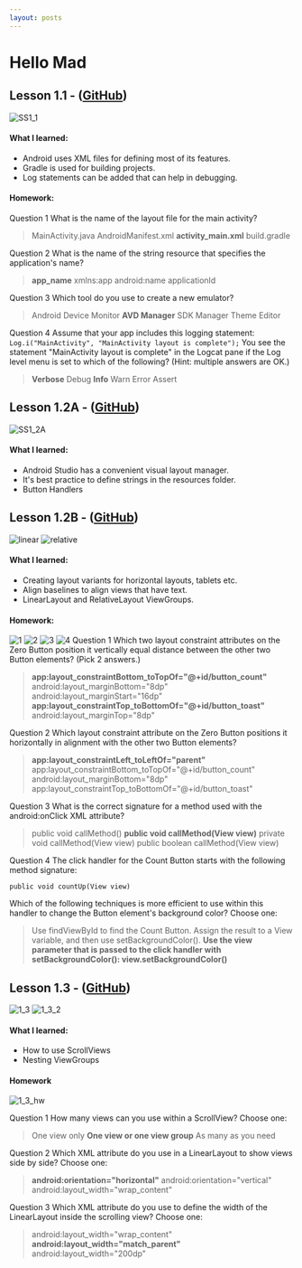 ```yaml
---
layout: posts
---
```


# Hello Mad

## Lesson 1.1 - ([GitHub](https://github.com/mgatesdehn/CS5520/tree/main/Assignment1/Lesson1_1))
![SS1_1](/Assignment1/1_1.png)
#### What I learned:
- Android uses XML files for defining most of its features.
- Gradle is used for building projects.
- Log statements can be added that can help in debugging.

#### Homework:
Question 1
What is the name of the layout file for the main activity?

> MainActivity.java
    AndroidManifest.xml
    **activity_main.xml**
    build.gradle

Question 2
What is the name of the string resource that specifies the application's name?

> **app_name**
    xmlns:app
    android:name
    applicationId

Question 3
Which tool do you use to create a new emulator?

>Android Device Monitor
    **AVD Manager** 
    SDK Manager
    Theme Editor

Question 4
Assume that your app includes this logging statement:
`Log.i("MainActivity", "MainActivity layout is complete");`
You see the statement "MainActivity layout is complete" in the Logcat pane if the Log level menu is set to which of the following? (Hint: multiple answers are OK.)

> **Verbose**
    Debug
    **Info**
    Warn
    Error
    Assert

## Lesson 1.2A - ([GitHub](https://github.com/mgatesdehn/CS5520/tree/main/Assignment1/Lesson1_2))
![SS1_2A](/Assignment1/1_2A.png)
#### What I learned:
- Android Studio has a convenient visual layout manager.
- It's best practice to define strings in the resources folder.
- Button Handlers

## Lesson 1.2B - ([GitHub](https://github.com/mgatesdehn/CS5520/tree/main/Assignment1/Lesson1_2))
![linear](/Assignment1/linear.png)
![relative](/Assignment1/relative.png)
#### What I learned:
- Creating layout variants for horizontal layouts, tablets etc.
- Align baselines to align views that have text.
- LinearLayout and RelativeLayout ViewGroups.

#### Homework:
![1](/Assignment1/1.png)
![2](/Assignment1/2.png)
![3](/Assignment1/3.png)
![4](/Assignment1/4.png)
Question 1
Which two layout constraint attributes on the Zero Button position it vertically equal distance between the other two Button elements? (Pick 2 answers.)

> **app:layout_constraintBottom_toTopOf="@+id/button_count"**
    android:layout_marginBottom="8dp"
    android:layout_marginStart="16dp"
    **app:layout_constraintTop_toBottomOf="@+id/button_toast"**
    android:layout_marginTop="8dp"

Question 2
Which layout constraint attribute on the Zero Button positions it horizontally in alignment with the other two Button elements?

> **app:layout_constraintLeft_toLeftOf="parent"**
    app:layout_constraintBottom_toTopOf="@+id/button_count"
    android:layout_marginBottom="8dp"
    app:layout_constraintTop_toBottomOf="@+id/button_toast"

Question 3
What is the correct signature for a method used with the android:onClick XML attribute?

> public void callMethod()
    **public void callMethod(View view)**
    private void callMethod(View view)
    public boolean callMethod(View view)

Question 4
The click handler for the Count Button starts with the following method signature:

    public void countUp(View view)

Which of the following techniques is more efficient to use within this handler to change the Button element's background color? Choose one:

> Use findViewById to find the Count Button. Assign the result to a View variable, and then use setBackgroundColor().
    **Use the view parameter that is passed to the click handler with setBackgroundColor(): view.setBackgroundColor()**

## Lesson 1.3 - ([GitHub](https://github.com/mgatesdehn/CS5520/tree/main/Assignment1/Lesson1_3))
![1_3](/Assignment1/1_3.png)
![1_3_2](/Assignment1/1_3_2.png)
#### What I learned:
- How to use ScrollViews
- Nesting ViewGroups

#### Homework
![1_3_hw](/Assignment1/1_3_hw.png)

Question 1
How many views can you use within a ScrollView? Choose one:

> One view only
    **One view or one view group**
    As many as you need

Question 2
Which XML attribute do you use in a LinearLayout to show views side by side? Choose one:

> **android:orientation="horizontal"**
    android:orientation="vertical"
    android:layout_width="wrap_content"

Question 3
Which XML attribute do you use to define the width of the LinearLayout inside the scrolling view? Choose one:

> android:layout_width="wrap_content"
    **android:layout_width="match_parent"**
    android:layout_width="200dp"



